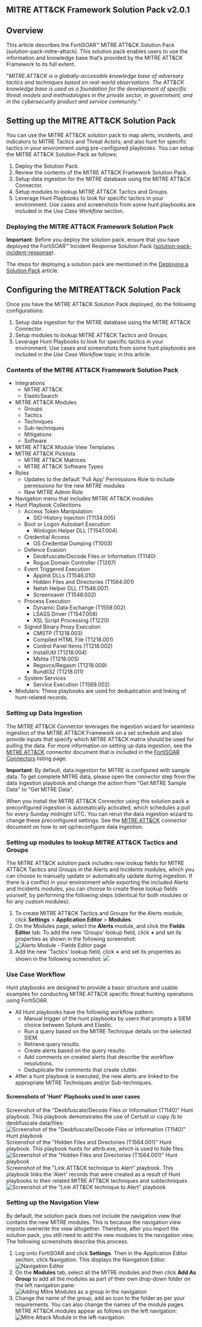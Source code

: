 ## **MITRE ATT&CK Framework Solution Pack v2.0.1**


## **Overview**

This article describes the FortiSOAR™ MITRE ATT&CK Solution Pack (solution-pack-mitre-attack). This solution pack enables users to use the information and knowledge base that’s provided by the MITRE ATT&CK Framework to its full extent. 

"*MITRE ATT&CK is a globally-accessible knowledge base of adversary tactics and techniques based on real-world observations. The ATT&CK knowledge base is used as a foundation for the development of specific threat models and methodologies in the private sector, in government, and in the cybersecurity product and service community.*"

## **Setting up the MITRE ATT&CK Solution Pack**

You can use the MITRE ATT&CK solution pack to map alerts, incidents, and indicators to MITRE Tactics and Threat Actors; and also hunt for specific tactics in your environment using pre-configured playbooks.
You can setup the MITRE ATT&CK Solution Pack as follows:

1. Deploy the Solution Pack.
2. Review the contents of the MITRE ATT&CK Framework Solution Pack.
3. Setup data ingestion for the MITRE database using the MITRE ATT&amp;CK Connector.
4. Setup modules to lookup MITRE ATT&amp;CK Tactics and Groups.
5. Leverage Hunt Playbooks to look for specific tactics in your environment. Use cases and screenshots from some hunt playbooks are included in the *Use Case Workflow* section.

### **Deploying the MITRE ATT&CK Framework Solution Pack**

**Important**: Before you deploy the solution pack, ensure that you have deployed the FortiSOAR™ Incident Response Solution Pack ([solution-pack-incident-response](https://github.com/fortinet-fortisoar/solution-pack-incident-response)).

The steps for deploying a solution pack are mentioned in the [Deploying a Solution Pack](https://github.com/fortinet-fortisoar/how-tos/blob/main/DeployingASolutionPack.md) article.

## Configuring the MITREATT&CK Solution Pack

Once you have the MITRE ATT&CK Solution Pack deployed, do the following configurations:

1. Setup data ingestion for the MITRE database using the MITRE ATT&CK Connector.
2. Setup modules to lookup MITRE ATT&CK Tactics and Groups. 
3. Leverage Hunt Playbooks to look for specific tactics in your environment. Use cases and screenshots from some hunt playbooks are included in the *Use Case Workflow* topic in this article.

### **Contents of the MITRE ATT&CK Framework Solution Pack**

- Integrations
    - MITRE ATT&CK
    - ElasticSearch
- MITRE ATT&CK Modules
    - Groups
    - Tactics
    - Techniques
    - Sub-techniques
    - Mitigations
    - Software
- MITRE ATT&CK Module View Templates
- MITRE ATT&CK Picklists
    - MITRE ATT&amp;CK Matrices
    - MITRE ATT&CK Software Types
- Roles
    - Updates to the default 'Full App' Permissions Role to include permissions for the new *MITRE* modules
    - New MITRE Admin Role
- Navigation menu that includes MITRE ATT&amp;CK modules
- Hunt Playbook Collections
    - Access Token Manipulation
        - SID-History Injection (T1134.005)
    - Boot or Logon Autostart Execution
        - Winlogon Helper DLL (T1547.004)
    - Credential Access
        - OS Credential Dumping (T1003)
    - Defence Evasion
        - Deobfuscate/Decode Files or Information (T1140)
        - Rogue Domain Controller (T1207)
    - Event Triggered Execution
        - AppInit DLLs (T1546.010)
        - Hidden Files and Directories (T1564.001)
        - Netsh Helper DLL (T1546.007)
        - Screensaver (T1546.002)
    - Process Execution
        - Dynamic Data Exchange (T1559.002)
        - LSASS Driver (T1547.008)
        - XSL Script Processing (T1220)
    - Signed Binary Proxy Execution
        - CMSTP (T1218.003)
        - Compiled HTML File (T1218.001)
        - Control Panel Items (T1218.002)
        - InstallUtil (T1218.004)
        - Mshta (T1218.005)
        - Regsvcs/Regasm (T1218.009)
        - Rundll32 (T1218.011)
    - System Services
        - Service Execution (T1569.002)
- Modulars: These playbooks are used for deduplication and linking of hunt-related records.

### **Setting up Data Ingestion**

The MITRE ATT&CK Connector leverages the ingestion wizard for seamless ingestion of the MITRE ATT&CK Framework on a set schedule and also provide inputs that specify which MITRE ATT&CK matrix should be used for pulling the data. For more information on setting up data ingestion, see the [MITRE ATT&CK](https://docs.fortinet.com/document/fortisoar/2.0.0/mitre-att-ck/149/mitre-att-amp-ck-v2-0-0) connector document that is included in the [FortiSOAR Connectors](https://docs.fortinet.com/fortisoar/connectors) listing page.

**Important**: By default, data ingestion for MITRE is configured with sample data. To get complete MITRE data, please open the connector step from the data ingestion playbook and change the action from "Get MITRE Sample Data" to "Get MITRE Data".

When you install the MITRE ATT&CK Connector using this solution pack a preconfigured ingestion is automatically activated, which schedules a pull for every Sunday midnight UTC. You can rerun the data ingestion wizard to change these preconfigured settings. See the [MITRE ATT&CK](https://docs.fortinet.com/document/fortisoar/2.0.0/mitre-att-ck/149/mitre-att-amp-ck-v2-0-0) connector document on how to set up/reconfigure data ingestion.

### **Setting up modules to lookup MITRE ATT&CK Tactics and Groups**

The MITRE ATT&CK solution pack includes new lookup fields for MITRE ATT&CK Tactics and Groups in the Alerts and Incidents modules, which you can choose to manually update or automatically update during ingestion. If there is a conflict in your environment while exporting the included Alerts and Incidents modules, you can choose to create these lookup fields yourself, by performing the following steps (identical for both modules or for any custom modules):

1. To create MITRE ATT&CK Tactics and Groups for the Alerts module, click **Settings** > **Application Editor** \> **Modules**.
2. On the Modules page, select the **Alerts** module, and click the **Fields Editor** tab. To add the new &#39;Groups&#39; lookup field, click **+** and set its properties as shown in the following screenshot:
   ![Alerts Module - Fields Editor page](screenshots/screenshot_1.png)
3. Add the new &#39;Tactics&#39; lookup field, click **+** and set its properties as shown in the following screenshot: ![](screenshots/screenshot_2.png)

### **Use Case Workflow**

Hunt playbooks are designed to provide a basic structure and usable examples for conducting MITRE ATT&CK specific threat hunting operations using FortiSOAR.

- All Hunt playbooks have the following workflow pattern:
    - Manual trigger of the hunt playbooks by users that prompts a SIEM choice between Splunk and Elastic.
    - Run a query based on the MITRE Technique details on the selected SIEM.
    - Retrieve query results.
    - Create alerts based on the query results.
    - Add comments on created alerts that describe the workflow resolutions.
    - Deduplicate the comments that create clutter.
- After a hunt playbook is executed, the new alerts are linked to the appropriate MITRE Techniques and/or Sub-techniques.

#### Screenshots of 'Hunt' Playbooks used in user cases

Screenshot of the "Deobfuscate/Decode Files or Information (T1140)" Hunt playbook. This playbook demonstrates the use of Certutil or copy /b to deobfuscate data/files:  
![Screenshot of the "Deobfuscate/Decode Files or Information (T1140)" Hunt playbook](screenshots/screenshot_3.png)
Screenshot of the "Hidden Files and Directories (T1564.001)" Hunt playbook. This playbook hunts for attrib.exe, which is used to hide files.  
![Screenshot of the "Hidden Files and Directories (T1564.001)" Hunt playbook](screenshots/screenshot_4.png) 
Screenshot of the "Link ATT&CK technique to Alert" playbook. This playbook links the 'Alert' records that were created as a result of Hunt playbooks to their related MITRE ATT&CK techniques and subtechniques  
![Screenshot of the "Link ATT&CK technique to Alert" playbook](screenshots/screenshot_5.png) 

### **Setting up the Navigation View**

By default, the solution pack does not include the navigation view that contains the new MITRE modules. This is because the navigation view imports overwrite the view altogether. Therefore, after you import the solution pack, you still need to add the new modules to the navigation view. The following screenshots describe this process.

1. Log onto FortiSOAR and click **Settings**. Then in the Application Editor section, click Navigation. This displays the Navigation Editor.  
   ![Navigation Editor](screenshots/screenshot_6.png)
2. On the **Modules** tab, select all the MITRE modules and then click **Add As Group** to add all the modules as part of their own drop-down folder on the left navigation pane:  
    ![Adding Mitre Modules as a group in the navigation](screenshots/screenshot_7.png)
3. Change the name of the group, add an icon to the folder as per your requirements. You can also change the names of the module pages. MITRE ATT&CK modules appear as follows on the left navigation:  
   ![Mitre Attack Module in the left-navigation](screenshots/screenshot_8.png)
